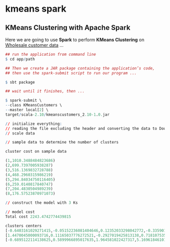 kmeans spark
================

KMeans Clustering with Apache Spark
-----------------------------------

Here we are going to use **Spark** to perform **KMeans Clustering** on [Wholesale customer data](https://archive.ics.uci.edu/ml/machine-learning-databases/00292/) ...

``` r
## run the application from command line
$ cd app/path

## Then we create a JAR package containing the application’s code,
## then use the spark-submit script to run our program ...

$ sbt package

## wait until it finishes, then ...

$ spark-submit \
--class KMeansCustomers \
--master local[2] \
target/scala-2.10/kmeanscustomers_2.10-1.0.jar

// initialize everything:
// reading the file excluding the header and converting the data to Double
// scale data

// sample data to determine the number of clusters

cluster cost on sample data

(1,1010.3488484823686)
(2,699.7397005938287)
(3,516.1369832728788)
(4,468.2960315986219)
(5,294.84034750116405)
(6,259.0140817840747)
(7,204.4830504989239)
(8,176.57523870971073)

// construct the model with 3 Ks

// model cost
Total cost 2243.4742774439815

clusters centers
[-0.6403161029271415,-0.05152236081404646,0.12352033298042772,-0.33590176218991785,-0.42193407246966297,0.12434960976610163,-0.4375022668956516,-0.09087426696022169]
[1.4470045000093716,0.11165037776272521,-0.2927019425813138,0.7181075351460804,0.9406089241191811,-0.33107433476877784,0.9892957054018908,0.082711598982715]
[-0.6895122114138625,0.5899966895017635,1.964581022427317,5.1696184610141795,1.2857532746879967,6.892753824890136,-0.5542310929772069,16.459711293240822]
```
